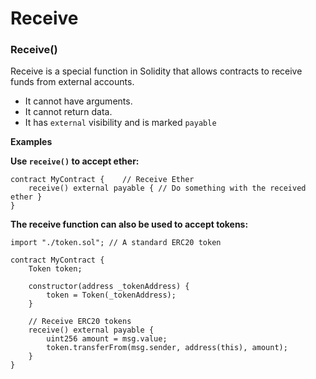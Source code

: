 # Receive

### Receive()

Receive is a special function in Solidity that allows contracts to receive funds from external accounts.

* It cannot have arguments.
* It cannot return data.&#x20;
* It has `external` visibility and is marked `payable`

**Examples**

**Use `receive()` to accept ether:**

```solidity
contract MyContract {    // Receive Ether    
    receive() external payable { // Do something with the received ether }
}
```

**The receive function can also be used to accept tokens:**

```solidity
import "./token.sol"; // A standard ERC20 token 

contract MyContract {    
    Token token; 
    
    constructor(address _tokenAddress) {        
        token = Token(_tokenAddress);    
    } 
    
    // Receive ERC20 tokens    
    receive() external payable {        
        uint256 amount = msg.value;        
        token.transferFrom(msg.sender, address(this), amount);    
    }
}
```
